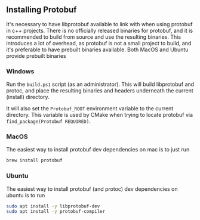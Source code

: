 ## Installing Protobuf

It's necessary to have libprotobuf available to link with when using protobuf in c++ projects. There is no officially released binaries for protobuf, and it is recommended to build from source and use the resulting binaries. This introduces a lot of overhead, as protobuf is not a small project to build, and it's preferable to have prebuilt binaries available. Both MacOS and Ubuntu provide prebuilt binaries 

### Windows
Run the `build.ps1` script (as an administrator). This will build libprotobuf and protoc, and place the resulting binaries and headers underneath the current (install) directory.

It will also set the `Protobuf_ROOT` environment variable to the current directory. This variable is used by CMake when trying to locate protobuf via `find_package(Protobuf REQUIRED)`.

### MacOS
The easiest way to install protobuf dev dependencies on mac is to just run
```sh
brew install protobuf
```

### Ubuntu
The easiest way to install protobuf (and protoc) dev dependencies on ubuntu is to run
```sh
sudo apt install -y libprotobuf-dev
sudo apt install -y protobuf-compiler
```